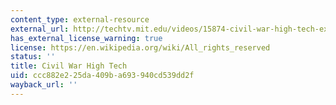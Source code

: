 ```yaml
---
content_type: external-resource
external_url: http://techtv.mit.edu/videos/15874-civil-war-high-tech-excavating-the-hunley-and-monitor
has_external_license_warning: true
license: https://en.wikipedia.org/wiki/All_rights_reserved
status: ''
title: Civil War High Tech
uid: ccc882e2-25da-409b-a693-940cd539dd2f
wayback_url: ''
---
```

